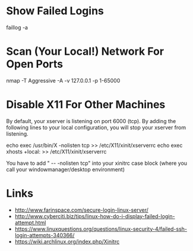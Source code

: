 # Show Failed Logins

faillog -a

# Scan (Your Local!) Network For Open Ports

nmap -T Aggressive -A -v 127.0.0.1 -p 1-65000

# Disable X11 For Other Machines

By default, your xserver is listening on port 6000 (tcp).
By adding the following lines to your local configuration, you will stop your xserver from listening.

echo exec /usr/bin/X -nolisten tcp >> /etc/X11/xinit/xserverrc
echo exec xhosts +local: >> /etc/X11/xinit/xserverrc


You have to add " -- -nolisten tcp" into your xinitrc case block (where you call your windowmanager/desktop environment)

# Links

* http://www.farinspace.com/secure-login-linux-server/
* http://www.cyberciti.biz/tips/linux-how-do-i-display-failed-login-attempt.html
* https://www.linuxquestions.org/questions/linux-security-4/failed-ssh-login-attempts-340366/
* https://wiki.archlinux.org/index.php/Xinitrc
